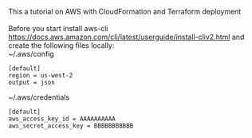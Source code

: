 This a tutorial on AWS with CloudFormation and Terraform deployment
<br>
<br>
Before you start install aws-cli https://docs.aws.amazon.com/cli/latest/userguide/install-cliv2.html and create the following files locally:
<br>
~/.aws/config
```
[default]
region = us-west-2
output = json
```
~/.aws/credentials
```
[default]
aws_access_key_id = AAAAAAAAAA
aws_secret_access_key = BBBBBBBBBBB
```
